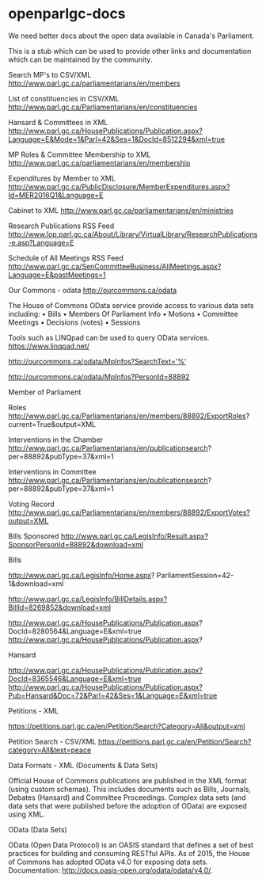 # openparlgc-docs

We need better docs about the open data available in Canada's Parliament.

This is a stub which can be used to provide other links and documentation which can be maintained by the community.  

Search MP's to CSV/XML
  http://www.parl.gc.ca/parliamentarians/en/members


List of constituencies in CSV/XML
  http://www.parl.gc.ca/Parliamentarians/en/constituencies


Hansard & Committees in XML
  http://www.parl.gc.ca/HousePublications/Publication.aspx?Language=E&Mode=1&Parl=42&Ses=1&DocId=8512294&xml=true


MP Roles & Committee Membership to XML
  http://www.parl.gc.ca/parliamentarians/en/membership


Expenditures by Member to XML
  http://www.parl.gc.ca/PublicDisclosure/MemberExpenditures.aspx?Id=MER2016Q1&Language=E


Cabinet to XML
  http://www.parl.gc.ca/parliamentarians/en/ministries


Research Publications RSS Feed
  http://www.lop.parl.gc.ca/About/Library/VirtualLibrary/ResearchPublications-e.asp?Language=E
  
  
Schedule of All Meetings RSS Feed
  http://www.parl.gc.ca/SenCommitteeBusiness/AllMeetings.aspx?Language=E&pastMeetings=1
  

Our Commons - odata 
  http://ourcommons.ca/odata

The House of Commons OData service provide access to various data sets including:
  • Bills
  • Members Of Parliament Info • Motions
  • Committee Meetings • Decisions (votes)
  • Sessions

Tools such as LINQpad can be used to query OData services. https://www.linqpad.net/

http://ourcommons.ca/odata/MpInfos?SearchText='%‘

http://ourcommons.ca/odata/MpInfos?PersonId=88892


Member of Parliament

Roles
http://www.parl.gc.ca/Parliamentarians/en/members/88892/ExportRoles? current=True&output=XML

Interventions in the Chamber
http://www.parl.gc.ca/Parliamentarians/en/publicationsearch? per=88892&pubType=37&xml=1

Interventions in Committee
http://www.parl.gc.ca/Parliamentarians/en/publicationsearch? per=88892&pubType=37&xml=1

Voting Record
http://www.parl.gc.ca/Parliamentarians/en/members/88892/ExportVotes?output=XML

Bills Sponsored
http://www.parl.gc.ca/LegisInfo/Result.aspx?SponsorPersonId=88892&download=xml


Bills

http://www.parl.gc.ca/LegisInfo/Home.aspx? ParliamentSession=42-1&download=xml

http://www.parl.gc.ca/LegisInfo/BillDetails.aspx?BillId=8269852&download=xml

http://www.parl.gc.ca/HousePublications/Publication.aspx? DocId=8280564&Language=E&xml=true http://www.parl.gc.ca/HousePublications/Publication.aspx?


Hansard

http://www.parl.gc.ca/HousePublications/Publication.aspx?DocId=8365546&Language=E&xml=true
http://www.parl.gc.ca/HousePublications/Publication.aspx?Pub=Hansard&Doc=72&Parl=42&Ses=1&Language=E&xml=true


Petitions - XML

https://petitions.parl.gc.ca/en/Petition/Search?Category=All&output=xml

Petition Search - CSV/XML
  https://petitions.parl.gc.ca/en/Petition/Search?category=All&text=peace



Data Formats - XML (Documents & Data Sets)

Official House of Commons publications are published in the XML format (using custom schemas). This includes documents such as Bills, Journals, Debates (Hansard) and Committee Proceedings.
Complex data sets (and data sets that were published before the adoption of OData) are exposed using XML.

OData (Data Sets)

OData (Open Data Protocol) is an OASIS standard that defines a set of best practices for building and consuming RESTful APIs. As of 2015, the House of Commons has adopted OData v4.0 for exposing data sets.
Documentation: http://docs.oasis-open.org/odata/odata/v4.0/.
